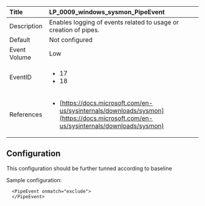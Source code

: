 | Title          | LP_0009_windows_sysmon_PipeEvent                                                                     |
|:---------------|:--------------------------------------------------------------------------------|
| Description    | Enables logging of events related to usage or creation of pipes.                                                               |
| Default        | Not configured                                                                   |
| Event Volume   | Low                                                                    |
| EventID        | <ul><li>17</li><li>18</li></ul>         |
| References     | <ul><li>[https://docs.microsoft.com/en-us/sysinternals/downloads/sysmon](https://docs.microsoft.com/en-us/sysinternals/downloads/sysmon)</li></ul> |



## Configuration

This configuration should be further tunned according to baseline

Sample configuration:
```
  <PipeEvent onmatch="exclude">
  </PipeEvent>
```

